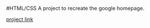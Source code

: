 #HTML/CSS
A project to recreate the google homepage.

[project link](http://www.theodinproject.com/web-development-101/html-css)
